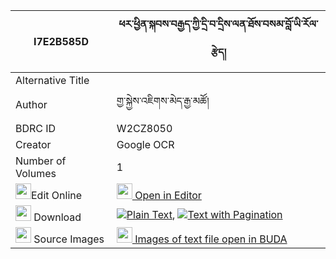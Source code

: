 |I7E2B585D|ཕར་ཕྱིན་སྐབས་བརྒྱད་ཀྱི་དྲི་བ་དྲིས་ལན་ཐོས་བསམ་བློ་ཡི་རོལ་རྩེད། 
| --- | --- 
|Alternative Title |
|Author| གྱ་སྐྱེས་འཇིགས་མེད་རྒྱ་མཚོ།
|BDRC ID | W2CZ8050
|Creator | Google OCR
|Number of Volumes| 1
|<img width="25" src="https://img.icons8.com/color/25/000000/edit-property.png">Edit Online| [<img width="25" src="https://avatars.githubusercontent.com/u/45091458?s=200&v=4"> Open in Editor](http://editor.openpecha.org/I7E2B585D)
|<img width="25" src="https://img.icons8.com/fluent/48/000000/download-2.png"/>  Download | [![](https://img.icons8.com/color/20/000000/txt.png)Plain Text](https://github.com/Openpecha/I7E2B585D/releases/download/v1/parchin_kab_gye_kyi_driwa_dril_plain_I7E2B585D.zip), [![](https://img.icons8.com/color/20/000000/txt.png)Text with Pagination](https://github.com/Openpecha/I7E2B585D/releases/download/v1/parchin_kab_gye_kyi_driwa_dril_pages_I7E2B585D.zip)
|<img width="25" src="https://img.icons8.com/plasticine/100/000000/pictures-folder.png"/>  Source Images | [<img width="25" src="https://library.bdrc.io/icons/BUDA-small.svg"> Images of text file open in BUDA](https://library.bdrc.io/show/bdr:W2CZ8050)